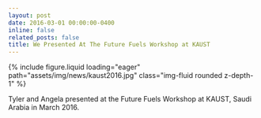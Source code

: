 ```yaml
---
layout: post
date: 2016-03-01 00:00:00-0400
inline: false
related_posts: false
title: We Presented At The Future Fuels Workshop at KAUST
---
```


<div class="row mt-4 justify-content-center">
    <div class="col-sm-12 col-md-6">
        {% include figure.liquid loading="eager" path="assets/img/news/kaust2016.jpg" class="img-fluid rounded z-depth-1" %}
    </div>
</div>

Tyler and Angela presented at the Future Fuels Workshop at KAUST, Saudi Arabia in March 2016.